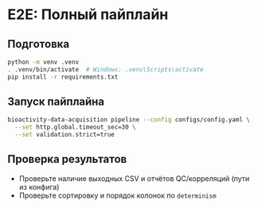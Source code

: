 # E2E: Полный пайплайн

## Подготовка
```bash
python -m venv .venv
. .venv/bin/activate  # Windows: .venv\Scripts\activate
pip install -r requirements.txt
```

## Запуск пайплайна
```bash
bioactivity-data-acquisition pipeline --config configs/config.yaml \
  --set http.global.timeout_sec=30 \
  --set validation.strict=true
```

## Проверка результатов
- Проверьте наличие выходных CSV и отчётов QC/корреляций (пути из конфига)
- Проверьте сортировку и порядок колонок по `determinism`
